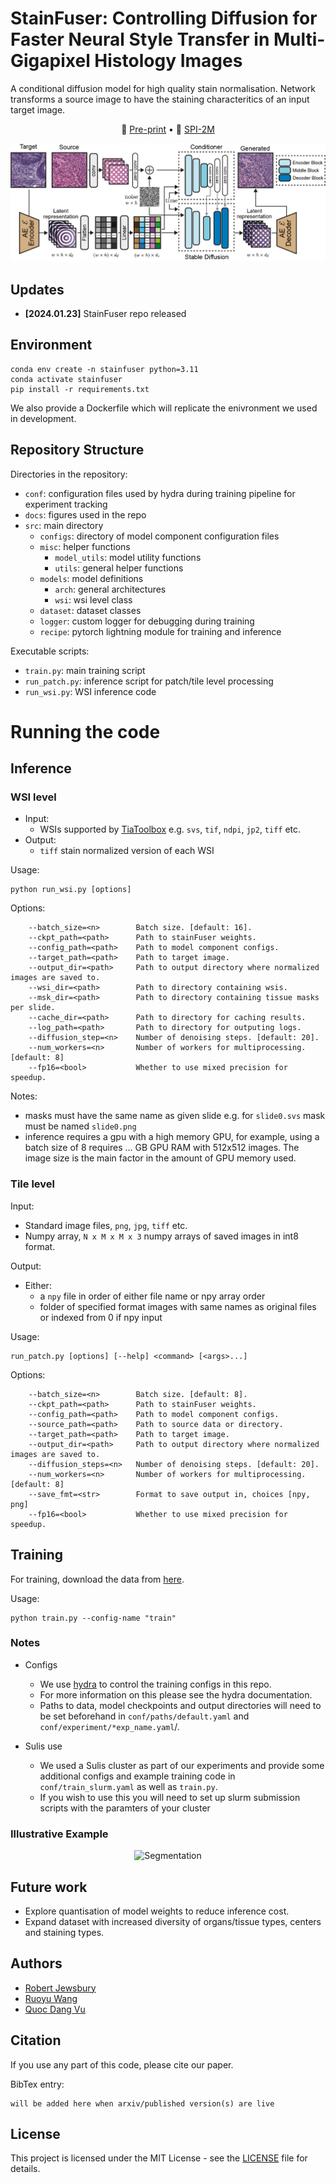 # StainFuser: Controlling Diffusion for Faster Neural Style Transfer in Multi-Gigapixel Histology Images

A conditional diffusion model for high quality stain normalisation. Network transforms a source image to have the staining characteritics of an input target image.

<p align="center">
   📃 <a href="https://arxiv.org/abs/" target="_blank">Pre-print</a> • 🤗 <a href="https://huggingface.co/datasets/" target="_blank">SPI-2M</a> 
</p>


![stainFuser](docs/workflow_pipeline_only_bg_white.png)


## Updates

* **[2024.01.23]** StainFuser repo released

## Environment
```
conda env create -n stainfuser python=3.11
conda activate stainfuser
pip install -r requirements.txt
```
We also provide a Dockerfile which will replicate the enivronment we used in development.

## Repository Structure
Directories in the repository:
- `conf`: configuration files used by hydra during training pipeline for experiment tracking
- `docs`: figures used in the repo
- `src`: main directory
    - `configs`: directory of model component configuration files
    - `misc`: helper functions
        - `model_utils`: model utility functions
        - `utils`: general helper functions
    - `models`: model definitions
        - `arch`: general architectures
        - `wsi`: wsi level class
    - `dataset`: dataset classes
    - `logger`: custom logger for debugging during training
    - `recipe`: pytorch lightning module for training and inference

Executable scripts:
- `train.py`: main training script
- `run_patch.py`: inference script for patch/tile level processing
- `run_wsi.py`: WSI inference code

# Running the code

## Inference
### WSI level
<!-- <details><summary>Click to expand</summary> -->
- Input:
    - WSIs supported by [TiaToolbox](https://github.com/TissueImageAnalytics/tiatoolbox/) e.g. `svs`, `tif`, `ndpi`, `jp2`, `tiff` etc.
- Output:
    - `tiff` stain normalized version of each WSI

Usage:
```
python run_wsi.py [options]
```

Options:
```
    --batch_size=<n>        Batch size. [default: 16].
    --ckpt_path=<path>      Path to stainFuser weights.
    --config_path=<path>    Path to model component configs.
    --target_path=<path>    Path to target image.
    --output_dir=<path>     Path to output directory where normalized images are saved to.
    --wsi_dir=<path>        Path to directory containing wsis.
    --msk_dir=<path>        Path to directory containing tissue masks per slide.
    --cache_dir=<path>      Path to directory for caching results.
    --log_path=<path>       Path to directory for outputing logs.
    --diffusion_step=<n>    Number of denoising steps. [default: 20].
    --num_workers=<n>       Number of workers for multiprocessing. [default: 8]
    --fp16=<bool>           Whether to use mixed precision for speedup.
```

Notes:
- masks must have the same name as given slide e.g. for `slide0.svs` mask must be named `slide0.png`
- inference requires a gpu with a high memory GPU, for example, using a batch size of 8 requires ... GB GPU RAM with 512x512 images. The image size is the main factor in the amount of GPU memory used.

<!-- </details> -->
### Tile level

Input:
- Standard image files, `png`, `jpg`, `tiff` etc.
- Numpy array, `N x M x M x 3` numpy arrays of saved images in int8 format.

Output:
- Either:
    - a `npy` file in order of either file name or npy array order
    - folder of specified format images with same names as original files or indexed from 0 if npy input

Usage:
```
run_patch.py [options] [--help] <command> [<args>...]
```

Options:
```
    --batch_size=<n>        Batch size. [default: 8].
    --ckpt_path=<path>      Path to stainFuser weights.
    --config_path=<path>    Path to model component configs.
    --source_path=<path>    Path to source data or directory.
    --target_path=<path>    Path to target image.
    --output_dir=<path>     Path to output directory where normalized images are saved to.
    --diffusion_steps=<n>   Number of denoising steps. [default: 20].
    --num_workers=<n>       Number of workers for multiprocessing. [default: 8]
    --save_fmt=<str>        Format to save output in, choices [npy, png]
    --fp16=<bool>           Whether to use mixed precision for speedup.
```

## Training
For training, download the data from [here](https://huggingface...).

Usage:
```
python train.py --config-name "train"
```

### Notes
- Configs
    - We use [hydra](https://hydra.cc/docs/intro/) to control the training configs in this repo.
    - For more information on this please see the hydra documentation.
    - Paths to data, model checkpoints and output directories will need to be set beforehand in `conf/paths/default.yaml` and `conf/experiment/*exp_name.yaml`/.

- Sulis use
    - We used a Sulis cluster as part of our experiments and provide some additional configs and example training code in `conf/train_slurm.yaml` as well as `train.py`.
    - If you wish to use this you will need to set up slurm submission scripts with the paramters of your cluster

### Illustrative Example
<p align="center">
  <img src="docs/unfreeze-0001-3825_tillstep10001.gif" alt="Segmentation" width="512" />
</p>

## Future work
- Explore quantisation of model weights to reduce inference cost.
- Expand dataset with increased diversity of organs/tissue types, centers and staining types.

## Authors

* [Robert Jewsbury](https://github.com/R-J96)
* [Ruoyu Wang](https://github.com/ruoyussh)
* [Quoc Dang Vu](https://github.com/vqdang)

## Citation

If you use any part of this code, please cite our paper.

BibTex entry:
```
will be added here when arxiv/published version(s) are live
```

## License

This project is licensed under the MIT License - see the [LICENSE](LICENSE) file for details.